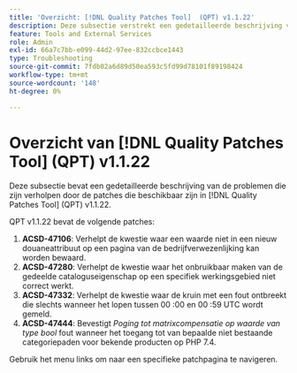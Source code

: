 ```yaml
---
title: 'Overzicht: [!DNL Quality Patches Tool]  (QPT) v1.1.22'
description: Deze subsectie verstrekt een gedetailleerde beschrijving van de kwesties die door de flarden beschikbaar in  [!DNL Quality Patches Tool]  (QPT) v1.1.22 worden bevestigd.
feature: Tools and External Services
role: Admin
exl-id: 66a7c7bb-e099-44d2-97ee-832ccbce1443
type: Troubleshooting
source-git-commit: 7fdb02a6d89d50ea593c5fd99d78101f89198424
workflow-type: tm+mt
source-wordcount: '148'
ht-degree: 0%

---
```


# Overzicht van [!DNL Quality Patches Tool] (QPT) v1.1.22

Deze subsectie bevat een gedetailleerde beschrijving van de problemen die zijn verholpen door de patches die beschikbaar zijn in [!DNL Quality Patches Tool] (QPT) v1.1.22.

QPT v1.1.22 bevat de volgende patches:

1. **ACSD-47106**: Verhelpt de kwestie waar een waarde niet in een nieuw douaneattribuut op een pagina van de bedrijfverwezenlijking kan worden bewaard.
1. **ACSD-47280**: Verhelpt de kwestie waar het onbruikbaar maken van de gedeelde cataloguseigenschap op een specifiek werkingsgebied niet correct werkt.
1. **ACSD-47332**: Verhelpt de kwestie waar de kruin met een fout ontbreekt die slechts wanneer het lopen tussen 00 :00 en 00 :59 UTC wordt gemeld.
1. **ACSD-47444**: Bevestigt _Poging tot matrixcompensatie op waarde van type bool_ fout wanneer het toegang tot van bepaalde niet bestaande categoriepaden voor bekende producten op PHP 7.4.

Gebruik het menu links om naar een specifieke patchpagina te navigeren.
